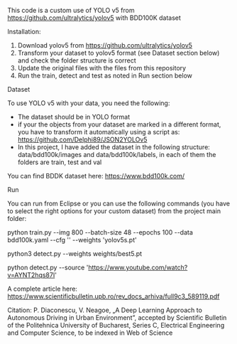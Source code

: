 This code is a custom use of YOLO v5 from https://github.com/ultralytics/yolov5 with BDD100K dataset




Installation:
1. Download yolov5 from https://github.com/ultralytics/yolov5 
2. Transform your dataset to yolov5 format (see Dataset section below) and check the folder structure is correct 
3. Update the original files with the files from this repository
4. Run the train, detect and test as noted in Run section below







Dataset

To use YOLO v5 with your data, you need the following:
- The dataset should be in YOLO format
-   if your the objects from your dataset are marked in a different format, you have to transform it automatically using a script as: https://github.com/Delphi89/JSON2YOLOv5
-   In this project, I have added the dataset in the following structure: data/bdd100k/images and data/bdd100k/labels, in each of them the folders are train, test and val

You can find BDDK dataset here: https://www.bdd100k.com/



Run


You can run from Eclipse or you can use the following commands (you have to select the right options for your custom dataset) from the project main folder:

python train.py --img 800 --batch-size 48 --epochs 100 --data bdd100k.yaml --cfg '' --weights 'yolov5s.pt'

python3 detect.py --weights weights/best5.pt

python detect.py --source 'https://www.youtube.com/watch?v=AYNT2hqs87I'



A complete article here: https://www.scientificbulletin.upb.ro/rev_docs_arhiva/full9c3_589119.pdf

Citation: P. Diaconescu, V. Neagoe, „A Deep Learning Approach to Autonomous Driving in Urban Environment”, accepted by Scientific Bulletin of the Politehnica University of Bucharest, Series C, Electrical Engineering and Computer Science, to be indexed in Web of Science
